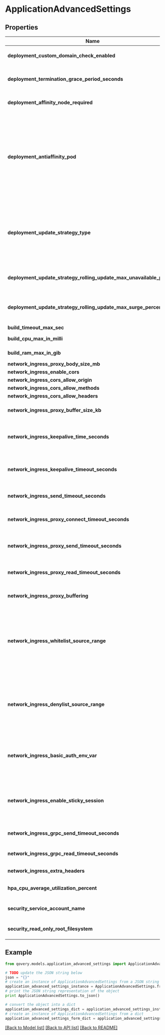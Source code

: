 # ApplicationAdvancedSettings


## Properties
Name | Type | Description | Notes
------------ | ------------- | ------------- | -------------
**deployment_custom_domain_check_enabled** | **bool** | disable custom domain check when deploying an application | [optional] 
**deployment_termination_grace_period_seconds** | **int** | define how long in seconds an application is supposed to be stopped gracefully | [optional] 
**deployment_affinity_node_required** | **Dict[str, str]** | Set pod placement on specific Kubernetes nodes labels | [optional] 
**deployment_antiaffinity_pod** | **str** | Define how you want pods affinity to behave: * &#x60;Preferred&#x60; allows, but does not require, pods of a given service are not co-located (or co-hosted) on a single node * &#x60;Requirred&#x60; ensures that the pods of a given service are not co-located (or co-hosted) on a single node (safer in term of availability but can be expensive depending on the number of replicas)  | [optional] 
**deployment_update_strategy_type** | **str** | * &#x60;RollingUpdate&#x60; gracefully rollout new versions, and automatically rollback if the new version fails to start * &#x60;Recreate&#x60; stop all current versions and create new ones once all old ones have been shutdown  | [optional] 
**deployment_update_strategy_rolling_update_max_unavailable_percent** | **int** | Define the percentage of a maximum number of pods that can be unavailable during the update process | [optional] 
**deployment_update_strategy_rolling_update_max_surge_percent** | **int** | Define the percentage of the maximum number of pods that can be created over the desired number of pods | [optional] 
**build_timeout_max_sec** | **int** |  | [optional] 
**build_cpu_max_in_milli** | **int** | define the max cpu resources (in milli) | [optional] 
**build_ram_max_in_gib** | **int** | define the max ram resources (in gib) | [optional] 
**network_ingress_proxy_body_size_mb** | **int** |  | [optional] 
**network_ingress_enable_cors** | **bool** |  | [optional] 
**network_ingress_cors_allow_origin** | **str** |  | [optional] 
**network_ingress_cors_allow_methods** | **str** |  | [optional] 
**network_ingress_cors_allow_headers** | **str** |  | [optional] 
**network_ingress_proxy_buffer_size_kb** | **int** | header buffer size used while reading response header from upstream | [optional] 
**network_ingress_keepalive_time_seconds** | **int** | Limits the maximum time (in seconds) during which requests can be processed through one keepalive connection | [optional] 
**network_ingress_keepalive_timeout_seconds** | **int** | Sets a timeout (in seconds) during which an idle keepalive connection to an upstream server will stay open. | [optional] 
**network_ingress_send_timeout_seconds** | **int** | Sets a timeout (in seconds) for transmitting a response to the client | [optional] 
**network_ingress_proxy_connect_timeout_seconds** | **int** | Sets a timeout (in seconds) for establishing a connection to a proxied server | [optional] 
**network_ingress_proxy_send_timeout_seconds** | **int** | Sets a timeout (in seconds) for transmitting a request to the proxied server | [optional] 
**network_ingress_proxy_read_timeout_seconds** | **int** | Sets a timeout (in seconds) for reading a response from the proxied server | [optional] 
**network_ingress_proxy_buffering** | **str** | Allows to enable or disable nginx &#x60;proxy-request-buffering&#x60; | [optional] 
**network_ingress_whitelist_source_range** | **str** | list of source ranges to allow access to ingress proxy.  This property can be used to whitelist source IP ranges for ingress proxy. The value is a comma separated list of CIDRs, e.g. 10.0.0.0/24,172.10.0.1 To allow all source ranges, set 0.0.0.0/0.  | [optional] 
**network_ingress_denylist_source_range** | **str** | list of source ranges to deny access to ingress proxy.  This property can be used to blacklist source IP ranges for ingress proxy. The value is a comma separated list of CIDRs, e.g. 10.0.0.0/24,172.10.0.1  | [optional] 
**network_ingress_basic_auth_env_var** | **str** | Set the name of an environment variable to use as a basic authentication (&#x60;login:crypted_password&#x60;) from &#x60;htpasswd&#x60; command.  | [optional] 
**network_ingress_enable_sticky_session** | **bool** | Enable the load balancer to bind a user&#39;s session to a specific target. This ensures that all requests from the user during the session are sent to the same target  | [optional] 
**network_ingress_grpc_send_timeout_seconds** | **int** | Sets a timeout (in seconds) for transmitting a request to the grpc server | [optional] 
**network_ingress_grpc_read_timeout_seconds** | **int** | Sets a timeout (in seconds) for transmitting a request to the grpc server | [optional] 
**network_ingress_extra_headers** | **str** | Allows to define response headers | [optional] 
**hpa_cpu_average_utilization_percent** | **int** | Percentage value of cpu usage at which point pods should scale up. | [optional] 
**security_service_account_name** | **str** | Allows you to set an existing Kubernetes service account name  | [optional] 
**security_read_only_root_filesystem** | **bool** | Mounts the container&#39;s root filesystem as read-only  | [optional] 

## Example

```python
from qovery.models.application_advanced_settings import ApplicationAdvancedSettings

# TODO update the JSON string below
json = "{}"
# create an instance of ApplicationAdvancedSettings from a JSON string
application_advanced_settings_instance = ApplicationAdvancedSettings.from_json(json)
# print the JSON string representation of the object
print ApplicationAdvancedSettings.to_json()

# convert the object into a dict
application_advanced_settings_dict = application_advanced_settings_instance.to_dict()
# create an instance of ApplicationAdvancedSettings from a dict
application_advanced_settings_form_dict = application_advanced_settings.from_dict(application_advanced_settings_dict)
```
[[Back to Model list]](../README.md#documentation-for-models) [[Back to API list]](../README.md#documentation-for-api-endpoints) [[Back to README]](../README.md)


